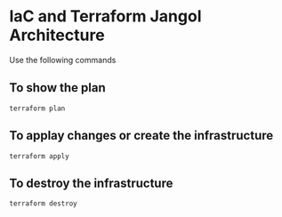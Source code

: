 # IaC and Terraform Jangol Architecture


Use the following commands

## To show the plan
```
terraform plan
```

## To applay changes or create the infrastructure

```
terraform apply
```

## To destroy the infrastructure


```
terraform destroy
```